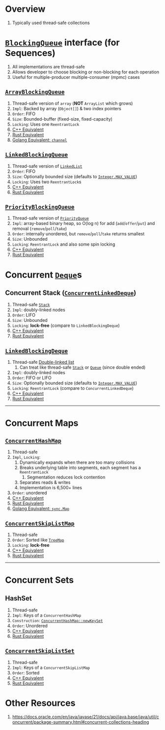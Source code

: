 # Overview
1. Typically used thread-safe collections


# [`BlockingQueue`](https://docs.oracle.com/en/java/javase/21/docs/api/java.base/java/util/concurrent/BlockingQueue.html) interface (for Sequences)
1. All implementations are thread-safe
1. Allows developer to choose blocking or non-blocking for each operation
1. Useful for multiple-producer multiple-consumer (mpmc) cases


## [`ArrayBlockingQueue`](https://docs.oracle.com/en/java/javase/21/docs/api/java.base/java/util/concurrent/ArrayBlockingQueue.html)
1. Thread-safe version of `array` (**NOT** `ArrayList` which grows)
1. `Impl`: Backed by array (`Object[]`) & two index pointers
1. `Order`: FIFO
1. `Size`: Bounded-buffer (fixed-size, fixed-capacity)
1. `Locking`: Uses one `ReentrantLock`
1. [C++ Equivalent](TODO)
1. [Rust Equivalent](TODO)
1. [Golang Equivalent: `channel`](../golang/concurrency.channels.md)


## [`LinkedBlockingQueue`](https://docs.oracle.com/en/java/javase/21/docs/api/java.base/java/util/concurrent/LinkedBlockingQueue.html)
1. Thread-safe version of [`LinkedList`](https://docs.oracle.com/en/java/javase/21/docs/api/java.base/java/util/LinkedList.html)
1. `Order`: FIFO
1. `Size`: Optionally bounded size (defaults to [`Integer.MAX_VALUE`](https://docs.oracle.com/en/java/javase/21/docs/api/java.base/java/lang/Integer.html#MAX_VALUE))
1. `Locking`: Uses two `ReentrantLock`s
1. [C++ Equivalent](TODO)
1. [Rust Equivalent](TODO)


## [`PriorityBlockingQueue`](https://docs.oracle.com/en/java/javase/21/docs/api/java.base/java/util/concurrent/PriorityBlockingQueue.html)
1. Thread-safe version of [`PriorityQueue`](https://docs.oracle.com/en/java/javase/21/docs/api/java.base/java/util/PriorityQueue.html)
1. `Impl`: array-based binary heap, so O(log n) for add (`add`/`offer`/`put`) and removal (`remove`/`poll`/`take`)
1. `Order`: internally unordered, but `remove`/`poll`/`take` returns smallest
1. `Size`: Unbounded
1. `Locking`: `ReentrantLock` and also some spin locking
1. [C++ Equivalent](TODO)
1. [Rust Equivalent](TODO)


# Concurrent [`Deque`](https://docs.oracle.com/en/java/javase/21/docs/api/java.base/java/util/Deque.html)s

## Concurrent Stack ([`ConcurrentLinkedDeque`](https://docs.oracle.com/en/java/javase/21/docs/api/java.base/java/util/concurrent/ConcurrentLinkedDeque.html))
1. Thread-safe [`Stack`](https://docs.oracle.com/en/java/javase/21/docs/api/java.base/java/util/Stack.html)
1. `Impl`: doubly-linked nodes
1. `Order`: LIFO
1. `Size`: Unbounded
1. `Locking`: **lock-free** (compare to `LinkedBlockingDeque`)
1. [C++ Equivalent](TODO)
1. [Rust Equivalent](TODO)


## [`LinkedBlockingDeque`](https://docs.oracle.com/en/java/javase/21/docs/api/java.base/java/util/concurrent/LinkedBlockingDeque.html)
1. Thread-safe [Double-linked list](https://docs.oracle.com/en/java/javase/21/docs/api/java.base/java/util/LinkedList.html)
    1. Can treat like thread-safe [`Stack`](https://docs.oracle.com/en/java/javase/21/docs/api/java.base/java/util/Stack.html) or [`Queue`](https://docs.oracle.com/en/java/javase/21/docs/api/java.base/java/util/Queue.html) (since double ended)
1. `Impl`: doubly-linked nodes
1. `Order`: FIFO or LIFO
1. `Size`: Optionally bounded size (defaults to [`Integer.MAX_VALUE`](https://docs.oracle.com/en/java/javase/21/docs/api/java.base/java/lang/Integer.html#MAX_VALUE))
1. `Locking`: `ReentrantLock` (compare to `ConcurrentLinkedDeque`)
1. [C++ Equivalent](TODO)
1. [Rust Equivalent](TODO)


--------

# Concurrent Maps

## [`ConcurrentHashMap`](https://docs.oracle.com/en/java/javase/21/docs/api/java.base/java/util/concurrent/ConcurrentHashMap.html)
1. Thread-safe
1. `Impl`, `Locking`:
    1. Dynamically expands when there are too many collisions
    1. Breaks underlying table into segments, each segment has a `ReentrantLock`
        1. Segmentation reduces lock contention
    1. Separates reads & writes
    1. Implementation is 6,500+ lines
1. `Order`: unordered
1. [C++ Equivalent](TODO)
1. [Rust Equivalent](TODO)
1. [Golang Equivalent: `sync.Map`](https://pkg.go.dev/sync#Map)


## [`ConcurrentSkipListMap`](https://docs.oracle.com/en/java/javase/21/docs/api/java.base/java/util/concurrent/ConcurrentSkipListMap.html)
1. Thread-safe
1. `Order`: Sorted like [`TreeMap`](https://docs.oracle.com/en/java/javase/21/docs/api/java.base/java/util/TreeMap.html)
1. `Locking`: **lock-free**
1. [C++ Equivalent](TODO)
1. [Rust Equivalent](TODO)


--------

# Concurrent Sets

## HashSet
1. Thread-safe
1. `Impl`: Keys of a `ConcurrentHashMap`
1. `Construction`: [`ConcurrentHashMap::newKeySet`](https://docs.oracle.com/en/java/javase/21/docs/api/java.base/java/util/concurrent/ConcurrentHashMap.html#newKeySet())
1. `Order`: Unordered
1. [C++ Equivalent](TODO)
1. [Rust Equivalent](TODO)


## [`ConcurrentSkipListSet`](https://docs.oracle.com/en/java/javase/21/docs/api/java.base/java/util/concurrent/ConcurrentSkipListSet.html)
1. Thread-safe
1. `Impl`: Keys of a `ConcurrentSkipListMap`
1. `Order`: Sorted
1. [C++ Equivalent](TODO)
1. [Rust Equivalent](TODO)


# Other Resources
1. https://docs.oracle.com/en/java/javase/21/docs/api/java.base/java/util/concurrent/package-summary.html#concurrent-collections-heading
